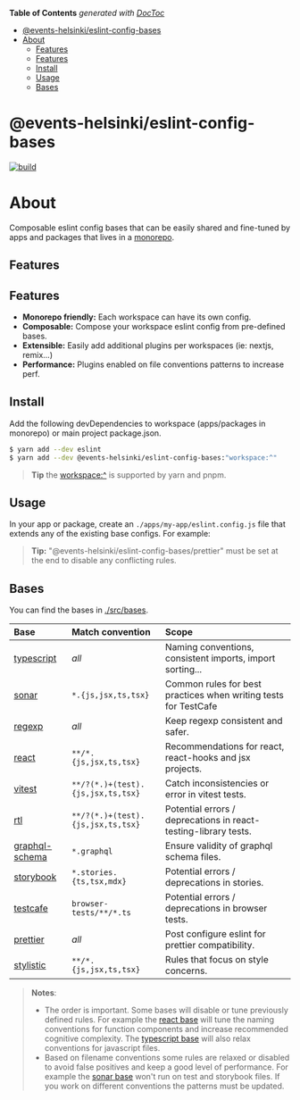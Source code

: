 <!-- START doctoc generated TOC please keep comment here to allow auto update -->
<!-- DON'T EDIT THIS SECTION, INSTEAD RE-RUN doctoc TO UPDATE -->
**Table of Contents**  *generated with [DocToc](https://github.com/thlorenz/doctoc)*

- [@events-helsinki/eslint-config-bases](#events-helsinkieslint-config-bases)
- [About](#about)
  - [Features](#features)
  - [Features](#features-1)
  - [Install](#install)
  - [Usage](#usage)
  - [Bases](#bases)

<!-- END doctoc generated TOC please keep comment here to allow auto update -->

# @events-helsinki/eslint-config-bases

<p align="left">
  <a aria-label="Build" href="https://github.com/City-of-Helsinki/events-helsinki-monorepo/actions">
    <img alt="build" src="https://github.com/City-of-Helsinki/events-helsinki-monorepo/actions/workflows/ci-packages.yml/badge.svg?label=CI&logo=github&style=flat-quare&labelColor=000000" />
  </a>
</p>

# About

Composable eslint config bases that can be easily shared and fine-tuned by apps and
packages that lives in a [monorepo](https://github.com/City-of-Helsinki/events-helsinki-monorepo).

## Features

## Features

- **Monorepo friendly:** Each workspace can have its own config.
- **Composable:** Compose your workspace eslint config from pre-defined bases.
- **Extensible:** Easily add additional plugins per workspaces (ie: nextjs, remix...)
- **Performance:** Plugins enabled on file conventions patterns to increase perf.

## Install

Add the following devDependencies to workspace (apps/packages in monorepo) or main project package.json.

```bash
$ yarn add --dev eslint
$ yarn add --dev @events-helsinki/eslint-config-bases:"workspace:^"
```

> **Tip** the [workspace:^](https://yarnpkg.com/features/workspaces#workspace-ranges-workspace) is supported by yarn and pnpm.

## Usage

In your app or package, create an `./apps/my-app/eslint.config.js` file that extends any of the
existing base configs. For example:

> **Tip:** "@events-helsinki/eslint-config-bases/prettier" must be set at the end to disable any
> conflicting rules.

## Bases

You can find the bases in [./src/bases](./src/bases).

| Base                                            | Match convention                  | Scope                                                           |
| :---------------------------------------------- | :-------------------------------- | :-------------------------------------------------------------- |
| [typescript](./src/bases/typescript.js)         | _all_                             | Naming conventions, consistent imports, import sorting...       |
| [sonar](./src/bases/testcafe.js)                | `*.{js,jsx,ts,tsx}`               | Common rules for best practices when writing tests for TestCafe |
| [regexp](./src/bases/regexp.js)                 | _all_                             | Keep regexp consistent and safer.                               |
| [react](./src/bases/react.js)                   | `**/*.{js,jsx,ts,tsx}`            | Recommendations for react, react-hooks and jsx projects.        |
| [vitest](./src/bases/vitest.js)                 | `**/?(*.)+(test).{js,jsx,ts,tsx}` | Catch inconsistencies or error in vitest tests.                 |
| [rtl](./src/bases/rtl.js)                       | `**/?(*.)+(test).{js,jsx,ts,tsx}` | Potential errors / deprecations in react-testing-library tests. |
| [graphql-schema](./src/bases/graphql-schema.js) | `*.graphql`                       | Ensure validity of graphql schema files.                        |
| [storybook](./src/bases/storybook.js)           | `*.stories.{ts,tsx,mdx}`          | Potential errors / deprecations in stories.                     |
| [testcafe](./src/bases/testcafe.js)             | `browser-tests/**/*.ts`           | Potential errors / deprecations in browser tests.               |
| [prettier](./src/bases/prettier.js)             | _all_                             | Post configure eslint for prettier compatibility.               |
| [stylistic](./src/bases/stylistic.js)           | `**/*.{js,jsx,ts,tsx}`            | Rules that focus on style concerns.                             |

> **Notes**:
>
> - The order is important. Some bases will disable or tune previously defined
>   rules. For example the [react base](./src/bases/react.js) will tune the naming conventions
>   for function components and increase recommended cognitive complexity. The [typescript base](./src/bases/typescript.js)
>   will also relax conventions for javascript files.
> - Based on filename conventions some rules are relaxed or disabled to avoid false positives and
>   keep a good level of performance. For example the [sonar base](./src/bases/sonar.js) won't run on
>   test and storybook files. If you work on different conventions the patterns must be updated.
